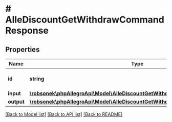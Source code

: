 # # AlleDiscountGetWithdrawCommandResponse

## Properties

Name | Type | Description | Notes
------------ | ------------- | ------------- | -------------
**id** | **string** | The id of the command. | [optional]
**input** | [**\robsonek\phpAllegroApi\Model\AlleDiscountGetWithdrawCommandResponseInput**](AlleDiscountGetWithdrawCommandResponseInput.md) |  | [optional]
**output** | [**\robsonek\phpAllegroApi\Model\AlleDiscountGetWithdrawCommandResponseOutput**](AlleDiscountGetWithdrawCommandResponseOutput.md) |  | [optional]

[[Back to Model list]](../../README.md#models) [[Back to API list]](../../README.md#endpoints) [[Back to README]](../../README.md)
